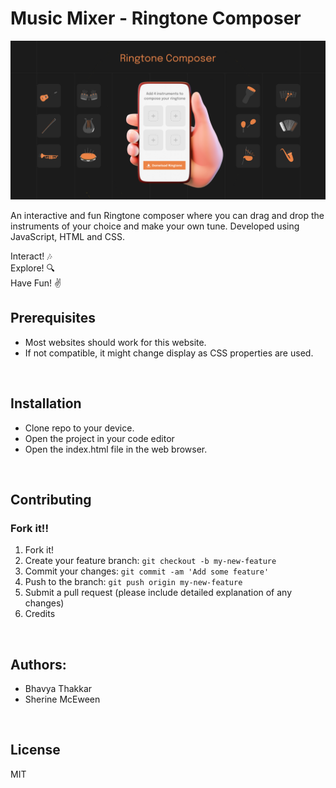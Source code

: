 # Music Mixer - Ringtone Composer


<img src="assets/Ringtone Composer 3.png" width="600" > <br>


An interactive and fun Ringtone composer where you can drag and drop the instruments of your choice and make your own tune. Developed using JavaScript, HTML and CSS.

Interact! :notes: <br>
Explore! :mag:<br>
Have Fun! :v:<br>

## Prerequisites

* Most websites should work for this website.
* If not compatible, it might change display as CSS properties are used.

<br>

## Installation

* Clone repo to your device.
* Open the project in your code editor
* Open the index.html file in the web browser.

<br>


## Contributing

### Fork it!!
1. Fork it!
2. Create your feature branch: `git checkout -b my-new-feature`
3. Commit your changes: `git commit -am 'Add some feature'`
4. Push to the branch: `git push origin my-new-feature`
5. Submit a pull request (please include detailed explanation of any changes)
6. Credits

<br>

## Authors:
* Bhavya Thakkar
* Sherine McEween

<br>

## License

MIT
